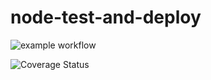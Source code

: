 # node-test-and-deploy

![example workflow](https://github.com/gihozoinnocente/Brand-API/actions/workflows/node.js.yml/badge.svg)


![Coverage Status](https://coveralls.io/repos/github/gihozoinnocente/Brand-API/badge.svg)



